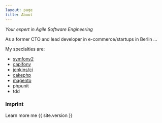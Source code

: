 ```yaml
---
layout: page
title: About
---
```


<p class="message">
    <i>Your expert in Agile Software Engineering</i>
</p>

As a former CTO and lead developer in e-commerce/startups in Berlin ...

My specialties are:

* [symfony2](http://symfony.com)
* [capifony](http://capifony.org)
* [jenkins/ci](http://jenkins-ci.org)
* [cakephp](http://cakephp.org)
* [magento](http://magento.com)
* phpunit
* tdd

### Imprint

Learn more me {{ site.version }}


